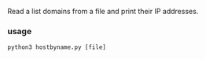 Read a list domains from a file and print their IP addresses.


### usage

```shell
python3 hostbyname.py [file]
```